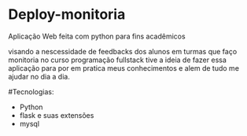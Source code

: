 # Deploy-monitoria
 Aplicação Web feita com python para fins acadêmicos

visando a nescessidade de feedbacks dos alunos em turmas que faço monitoria 
no curso programação fullstack tive a ideia de fazer essa aplicação para por 
em pratica meus conhecimentos e alem de tudo me ajudar no dia a dia. 

#Tecnologias: 
- Python
- flask e suas extensões 
- mysql
